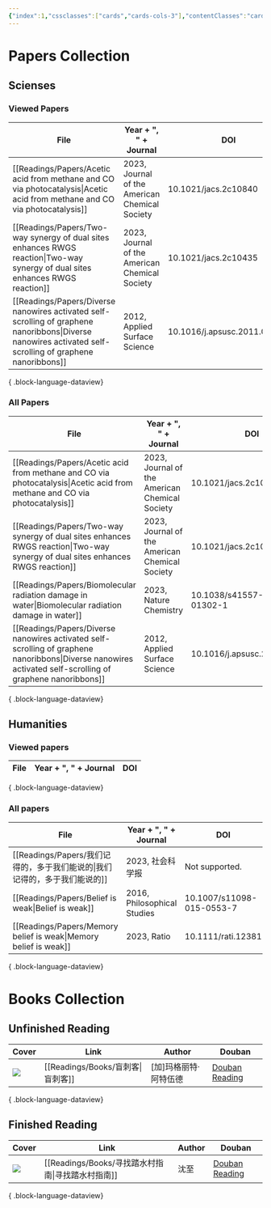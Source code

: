```yaml
---
{"index":1,"cssclasses":["cards","cards-cols-3"],"contentClasses":"cards cards-cols-3","cover":"https://cdn.freezing.cool/images/card-cover-1.png","dg-publish":true,"noteIcon":5,"date":"2023-08-25T23:56","update":"2024-02-15T22:46","permalink":"/navigation/readings-collection/","dgPassFrontmatter":true,"created":"2023-08-25T23:56","updated":"2024-02-15T22:46"}
---
```


# Papers Collection

## Scienses
### Viewed Papers
| File                                                                                                                                                          | Year + ", " + Journal                          | DOI                          |
| ------------------------------------------------------------------------------------------------------------------------------------------------------------- | ---------------------------------------------- | ---------------------------- |
| [[Readings/Papers/Acetic acid from methane and CO via photocatalysis\|Acetic acid from methane and CO via photocatalysis]]                                 | 2023, Journal of the American Chemical Society | 10.1021/jacs.2c10840         |
| [[Readings/Papers/Two-way synergy of dual sites enhances RWGS reaction\|Two-way synergy of dual sites enhances RWGS reaction]]                             | 2023, Journal of the American Chemical Society | 10.1021/jacs.2c10435         |
| [[Readings/Papers/Diverse nanowires activated self-scrolling of graphene nanoribbons\|Diverse nanowires activated self-scrolling of graphene nanoribbons]] | 2012, Applied Surface Science                  | 10.1016/j.apsusc.2011.05.122 |

{ .block-language-dataview}

### All Papers
| File                                                                                                                                                          | Year + ", " + Journal                          | DOI                          |
| ------------------------------------------------------------------------------------------------------------------------------------------------------------- | ---------------------------------------------- | ---------------------------- |
| [[Readings/Papers/Acetic acid from methane and CO via photocatalysis\|Acetic acid from methane and CO via photocatalysis]]                                 | 2023, Journal of the American Chemical Society | 10.1021/jacs.2c10840         |
| [[Readings/Papers/Two-way synergy of dual sites enhances RWGS reaction\|Two-way synergy of dual sites enhances RWGS reaction]]                             | 2023, Journal of the American Chemical Society | 10.1021/jacs.2c10435         |
| [[Readings/Papers/Biomolecular radiation damage in water\|Biomolecular radiation damage in water]]                                                         | 2023, Nature Chemistry                         | 10.1038/s41557-023-01302-1   |
| [[Readings/Papers/Diverse nanowires activated self-scrolling of graphene nanoribbons\|Diverse nanowires activated self-scrolling of graphene nanoribbons]] | 2012, Applied Surface Science                  | 10.1016/j.apsusc.2011.05.122 |

{ .block-language-dataview}

## Humanities
### Viewed papers
| File | Year + ", " + Journal | DOI |
| ---- | --------------------- | --- |

{ .block-language-dataview}

### All papers
| File                                                                | Year + ", " + Journal       | DOI                       |
| ------------------------------------------------------------------- | --------------------------- | ------------------------- |
| [[Readings/Papers/我们记得的，多于我们能说的\|我们记得的，多于我们能说的]]                 | 2023, 社会科学报                 | Not supported.            |
| [[Readings/Papers/Belief is weak\|Belief is weak]]               | 2016, Philosophical Studies | 10.1007/s11098-015-0553-7 |
| [[Readings/Papers/Memory belief is weak\|Memory belief is weak]] | 2023, Ratio                 | 10.1111/rati.12381        |

{ .block-language-dataview}

# Books Collection

## Unfinished Reading
| Cover                                                     | Link                           | Author       | Douban                                                      |
| --------------------------------------------------------- | ------------------------------ | ------------ | ----------------------------------------------------------- |
| ![](https://cdn.freezing.cool/images/202402152227917.jpg) | [[Readings/Books/盲刺客\|盲刺客]] | [加]玛格丽特·阿特伍德 | [Douban Reading](https://book.douban.com/subject/26748179/) |

{ .block-language-dataview}

## Finished Reading
| Cover                                                     | Link                                   | Author | Douban                                                      |
| --------------------------------------------------------- | -------------------------------------- | ------ | ----------------------------------------------------------- |
| ![](https://cdn.freezing.cool/images/202402142039788.jpg) | [[Readings/Books/寻找踏水村指南\|寻找踏水村指南]] | 沈至     | [Douban Reading](https://book.douban.com/subject/36527880/) |

{ .block-language-dataview}
